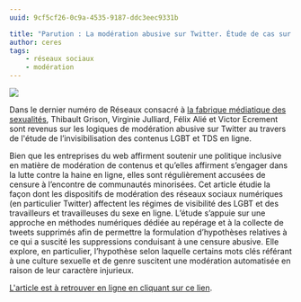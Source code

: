 ```yaml
---
uuid: 9cf5cf26-0c9a-4535-9187-ddc3eec9331b

title: "Parution : La modération abusive sur Twitter. Étude de cas sur l’invisibilisation des contenus LGBT et TDS en ligne"
author: ceres
tags:
    - réseaux sociaux
    - modération
---
```


![](Fp_WdDUWIAUL7b_.jpg)

Dans le dernier numéro de Réseaux consacré à [la fabrique médiatique des sexualités](https://www.cairn.info/revue-reseaux-2023-1-page-119.htm), Thibault Grison, Virginie Julliard, Félix Alié et Victor Ecrement sont revenus sur les logiques de modération abusive sur Twitter au travers de l'étude de l’invisibilisation des contenus LGBT et TDS en ligne.

Bien que les entreprises du web affirment soutenir une politique inclusive en matière de modération de contenus et qu’elles affirment s’engager dans la lutte contre la haine en ligne, elles sont régulièrement accusées de censure à l’encontre de communautés minorisées. Cet article étudie la façon dont les dispositifs de modération des réseaux sociaux numériques (en particulier Twitter) affectent les régimes de visibilité des LGBT et des travailleurs et travailleuses du sexe en ligne. L’étude s’appuie sur une approche en méthodes numériques dédiée au repérage et à la collecte de tweets supprimés afin de permettre la formulation d’hypothèses relatives à ce qui a suscité les suppressions conduisant à une censure abusive. Elle explore, en particulier, l’hypothèse selon laquelle certains mots clés référant à une culture sexuelle et de genre suscitent une modération automatisée en raison de leur caractère injurieux.

[L'article est à retrouver en ligne en cliquant sur ce lien](https://www.cairn.info/revue-reseaux-2023-1-page-119.htm).

